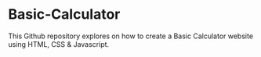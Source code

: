 # Basic-Calculator
This Github repository explores on how to create a Basic Calculator website using HTML, CSS & Javascript.


